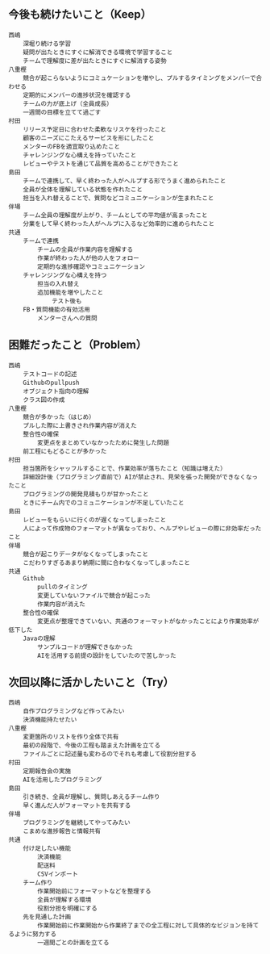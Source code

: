 ## 今後も続けたいこと（Keep）
    西嶋
        深堀り続ける学習
        疑問が出たときにすぐに解消できる環境で学習すること
        チームで理解度に差が出たときにすぐに解消する姿勢
    八重樫
        競合が起こらないようにコミュケーションを増やし、プルするタイミングをメンバーで合わせる
        定期的にメンバーの進捗状況を確認する
        チームの力が底上げ（全員成長）
        一週間の目標を立てて過ごす
    村田
        リリース予定日に合わせた柔軟なリスケを行ったこと
        顧客のニーズにこたえるサービスを形にしたこと
        メンターのFBを適宜取り込めたこと
        チャレンジングな心構えを持っていたこと
        レビューやテストを通じて品質を高めることができたこと
    島田
        チームで連携して、早く終わった人がヘルプする形でうまく進められたこと
        全員が全体を理解している状態を作れたこと
        担当を入れ替えることで、質問などコミュニケーションが生まれたこと
    伴場
        チーム全員の理解度が上がり、チームとしての平均値が高まったこと
        分業をして早く終わった人がヘルプに入るなど効率的に進められたこと
    共通
        チームで連携
            チームの全員が作業内容を理解する
            作業が終わった人が他の人をフォロー
            定期的な進捗確認やコミュニケーション
        チャレンジングな心構えを持つ
            担当の入れ替え
            追加機能を増やしたこと
                テスト後も
        FB・質問機能の有効活用
            メンターさんへの質問
## 困難だったこと（Problem）
    西嶋
        テストコードの記述
        Githubのpullpush
        オブジェクト指向の理解
        クラス図の作成
    八重樫
        競合が多かった（はじめ）
        プルした際に上書きされ作業内容が消えた
        整合性の確保
            変更点をまとめていなかったために発生した問題
        前工程にもどることが多かった
    村田
        担当箇所をシャッフルすることで、作業効率が落ちたこと（知識は増えた）
        詳細設計後（プログラミング直前で）AIが禁止され、見栄を張った開発ができなくなったこと
        プログラミングの開発見積もりが甘かったこと
        ときにチーム内でのコミュニケーションが不足していたこと
    島田
        レビューをもらいに行くのが遅くなってしまったこと
        人によって作成物のフォーマットが異なっており、ヘルプやレビューの際に非効率だったこと
    伴場
        競合が起こりデータがなくなってしまったこと
        こだわりすぎるあまり納期に間に合わなくなってしまったこと
    共通
        Github
            pullのタイミング
            変更していないファイルで競合が起こった
            作業内容が消えた
        整合性の確保
            変更点が整理できていない、共通のフォーマットがなかったことにより作業効率が低下した
        Javaの理解
            サンプルコードが理解できなかった
            AIを活用する前提の設計をしていたので苦しかった
## 次回以降に活かしたいこと（Try）
    西嶋
        自作プログラミングなど作ってみたい
        決済機能持たせたい
    八重樫
        変更箇所のリストを作り全体で共有
        最初の段階で、今後の工程も踏まえた計画を立てる
        ファイルごとに記述量も変わるのでそれも考慮して役割分担する
    村田
        定期報告会の実施
        AIを活用したプログラミング
    島田
        引き続き、全員が理解し、質問しあえるチーム作り
        早く進んだ人がフォーマットを共有する
    伴場
        プログラミングを継続してやってみたい
        こまめな進捗報告と情報共有
    共通
        付け足したい機能
            決済機能
            配送料
            CSVインポート
        チーム作り
            作業開始前にフォーマットなどを整理する
            全員が理解する環境
            役割分担を明確にする
        先を見通した計画
            作業開始前に作業開始から作業終了までの全工程に対して具体的なビジョンを持てるように努力する
            一週間ごとの計画を立てる

